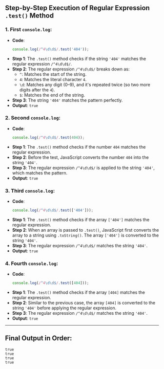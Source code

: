 ## Step-by-Step Execution of Regular Expression `.test()` Method

### 1. **First `console.log`:**
   - **Code**:
     ```javascript
     console.log(/^4\d\d$/.test('404'));
     ```
   - **Step 1**: The `.test()` method checks if the string `'404'` matches the regular expression `/^4\d\d$/`.
   - **Step 2**: The regular expression `/^4\d\d$/` breaks down as:
     - `^`: Matches the start of the string.
     - `4`: Matches the literal character `4`.
     - `\d`: Matches any digit (0–9), and it's repeated twice (so two more digits after the `4`).
     - `$`: Matches the end of the string.
   - **Step 3**: The string `'404'` matches the pattern perfectly.
   - **Output**: `true`

### 2. **Second `console.log`:**
   - **Code**:
     ```javascript
     console.log(/^4\d\d$/.test(404));
     ```
   - **Step 1**: The `.test()` method checks if the number `404` matches the regular expression.
   - **Step 2**: Before the test, JavaScript converts the number `404` into the string `'404'`.
   - **Step 3**: The regular expression `/^4\d\d$/` is applied to the string `'404'`, which matches the pattern.
   - **Output**: `true`

### 3. **Third `console.log`:**
   - **Code**:
     ```javascript
     console.log(/^4\d\d$/.test(['404']));
     ```
   - **Step 1**: The `.test()` method checks if the array `['404']` matches the regular expression.
   - **Step 2**: When an array is passed to `.test()`, JavaScript first converts the array to a string using `.toString()`. The array `['404']` is converted to the string `'404'`.
   - **Step 3**: The regular expression `/^4\d\d$/` matches the string `'404'`.
   - **Output**: `true`

### 4. **Fourth `console.log`:**
   - **Code**:
     ```javascript
     console.log(/^4\d\d$/.test([404]));
     ```
   - **Step 1**: The `.test()` method checks if the array `[404]` matches the regular expression.
   - **Step 2**: Similar to the previous case, the array `[404]` is converted to the string `'404'` before applying the regular expression.
   - **Step 3**: The regular expression `/^4\d\d$/` matches the string `'404'`.
   - **Output**: `true`

---

## Final Output in Order:
```text
true
true
true
true
